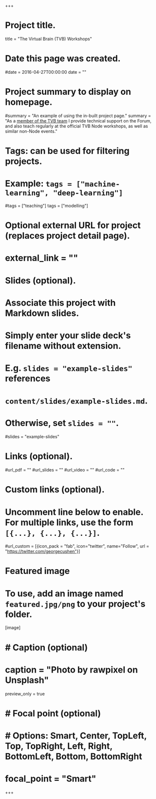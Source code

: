 +++
# Project title.
title = "The Virtual Brain (TVB) Workshops"


# Date this page was created.
#date = 2016-04-27T00:00:00
date = ""

# Project summary to display on homepage.
#summary = "An example of using the in-built project page."
summary = "As a [member of the TVB team](http://www.thevirtualbrain.org/tvb/zwei/teamwork-contributors) I provide technical support on the Forum, and also teach regularly at the official TVB Node workshops, as well as similar non-Node events."


# Tags: can be used for filtering projects.
# Example: `tags = ["machine-learning", "deep-learning"]`
#tags = ["teaching"]
tags = ["modelling"]
# Optional external URL for project (replaces project detail page).
# external_link = ""

# Slides (optional).
#   Associate this project with Markdown slides.
#   Simply enter your slide deck's filename without extension.
#   E.g. `slides = "example-slides"` references 
#   `content/slides/example-slides.md`.
#   Otherwise, set `slides = ""`.
#slides = "example-slides"

# Links (optional).
#url_pdf = ""
#url_slides = ""
#url_video = ""
#url_code = ""

# Custom links (optional).
#   Uncomment line below to enable. For multiple links, use the form `[{...}, {...}, {...}]`.
#url_custom = [{icon_pack = "fab", icon="twitter", name="Follow", url = "https://twitter.com/georgecushen"}]

# Featured image
# To use, add an image named `featured.jpg/png` to your project's folder. 
[image]
#  # Caption (optional)
#  caption = "Photo by rawpixel on Unsplash"
  preview_only = true  
#  # Focal point (optional)
#  # Options: Smart, Center, TopLeft, Top, TopRight, Left, Right, BottomLeft, Bottom, BottomRight
#  focal_point = "Smart"


+++

